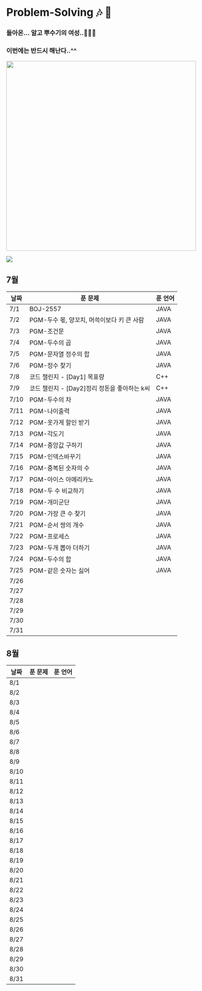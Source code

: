 # Problem-Solving 🎶 🎵

### 돌아온... 알고 뿌수기의 여성..👩🏻‍🎤

### 이번에는 반드시 해난다..^^

<img width="500" src="https://github.com/OneDay-OneAlgorithm/ChoiSeohyeon/assets/104755384/df19c92b-2998-4343-9ecb-f6bdf6b4ed79" />

![](https://api.mosu.blog/OneDay-OneAlgorithm/ChoiSeohyeon?since=2024-07-01&until=2024-08-31)

## 7월

| 날짜 | 푼 문제                                      | 푼 언어 |
| ---- | -------------------------------------------- | ------- |
| 7/1  | BOJ-2557                                     | JAVA    |
| 7/2  | PGM-두수 몫, 양꼬치, 머쓱이보다 키 큰 사람   | JAVA    |
| 7/3  | PGM-조건문                                   | JAVA    |
| 7/4  | PGM-두수의 곱                                | JAVA    |
| 7/5  | PGM-문자열 정수의 합                         | JAVA    |
| 7/6  | PGM-정수 찾기                                | JAVA    |
| 7/8  | 코드 챌린지 - [Day1] 목표량                  | C++     |
| 7/9  | 코드 챌린지 - [Day2]정리 정돈을 좋아하는 k씨 | C++     |
| 7/10 | PGM-두수의 차                                | JAVA    |
| 7/11 | PGM-나이출력                                 | JAVA    |
| 7/12 | PGM-옷가게 할인 받기                         | JAVA    |
| 7/13 | PGM-각도기                                   | JAVA    |
| 7/14 | PGM-중앙값 구하기                            | JAVA    |
| 7/15 | PGM-인덱스바꾸기                             | JAVA    |
| 7/16 | PGM-중복된 숫자의 수                         | JAVA    |
| 7/17 | PGM-아이스 아메리카노                        | JAVA    |
| 7/18 | PGM-두 수 비교하기                           | JAVA    |
| 7/19 | PGM-개미군단                                 | JAVA    |
| 7/20 | PGM-가장 큰 수 찾기                          | JAVA    |
| 7/21 | PGM-순서 쌍의 개수                           | JAVA    |
| 7/22 | PGM-프로세스                                 | JAVA    |
| 7/23 | PGM-두개 뽑아 더하기                         | JAVA    |
| 7/24 | PGM-두수의 합                                | JAVA    |
| 7/25 | PGM-같은 숫자는 싫어                         | JAVA    |
| 7/26 |                                              |         |
| 7/27 |                                              |         |
| 7/28 |                                              |         |
| 7/29 |                                              |         |
| 7/30 |                                              |         |
| 7/31 |                                              |         |

## 8월

| 날짜 | 푼 문제 | 푼 언어 |
| ---- | ------- | ------- |
| 8/1  |         |         |
| 8/2  |         |         |
| 8/3  |         |         |
| 8/4  |         |         |
| 8/5  |         |         |
| 8/6  |         |         |
| 8/7  |         |         |
| 8/8  |         |         |
| 8/9  |         |         |
| 8/10 |         |         |
| 8/11 |         |         |
| 8/12 |         |         |
| 8/13 |         |         |
| 8/14 |         |         |
| 8/15 |         |         |
| 8/16 |         |         |
| 8/17 |         |         |
| 8/18 |         |         |
| 8/19 |         |         |
| 8/20 |         |         |
| 8/21 |         |         |
| 8/22 |         |         |
| 8/23 |         |         |
| 8/24 |         |         |
| 8/25 |         |         |
| 8/26 |         |         |
| 8/27 |         |         |
| 8/28 |         |         |
| 8/29 |         |         |
| 8/30 |         |         |
| 8/31 |         |         |
